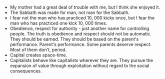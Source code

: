 * My mother had a great deal of trouble with me, but I think she enjoyed it.
* The Sabbath was made for man, not man for the Sabbath.
* I fear not the man who has practiced 10, 000 kicks once, but I fear the man who has practiced one kick 10, 000 times.
* Obedience, respect for authority - just another name for controlling people. The truth is obedience and respect should not be automatic. They should be earned. They should be based on the parent's performance. Parent's performance. Some parents deserve respect. Most of them don't, period. 
* Capital creates space-time.
* Capitalists behave like capitalists wherever they are. They pursue the expansion of value through exploitation without regard to the social consequences.



